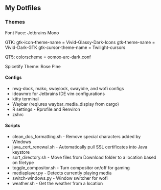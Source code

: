 ## My Dotfiles

### Themes

Font Face: Jetbrains Mono

GTK:
gtk-icon-theme-name = Vivid-Glassy-Dark-Icons
gtk-theme-name = Vivid-Dark-GTK
gtk-cursor-theme-name = Twilight-cursors

QT5:
colorscheme = oomox-arc-dark.conf

Spicetify Theme: Rose Pine

#### Configs
 - nwg-dock, mako, swaylock, swayidle, and wofi configs
 - ideavmrc for Jetbrains IDE vim configurations
 - kitty terminal 
 - Waybar (reqiures waybar_media_display from cargo)
 - R settings - Rprofile and Renviron
 - zshrc

#### Scripts
 - clean_dos_formatting.sh - Remove special characters added by Windows
 - java_cert_renewal.sh - Automatically pull SSL certificates into Java keystore
 - sort_directory.sh - Move files from Download folder to a location based on filetype
 - toggle_compositor.sh - Turn compositor on/off for gaming
 - mediaplayer.py - Detects currently playing media
 - switch-windows.py - Window switcher for wofi
 - weather.sh - Get the weather from a location
